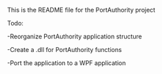 This is the README file for the PortAuthority project

Todo:

-Reorganize PortAuthority application structure

-Create a .dll for PortAuthority functions

-Port the application to a WPF application